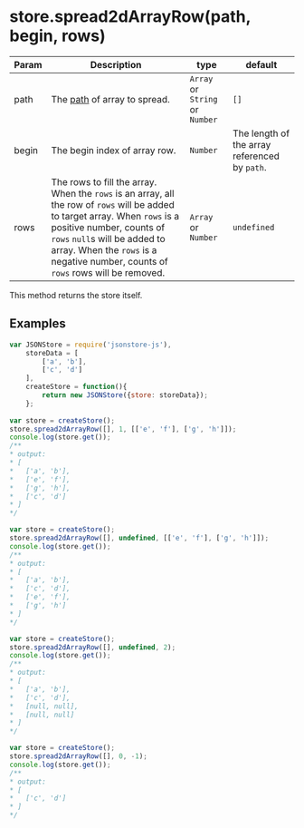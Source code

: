 # store.spread2dArrayRow(path, begin, rows)

| **Param** | **Description** | **type** | **default** |
| --- | --- | --- | --- |
| path  | The [path](https://github.com/Jimmy-YMJ/jsonstore-js#about-the-path-param) of array to spread. | `Array` or `String` or `Number` | `[]` |
| begin  | The begin index of array row. | `Number` | The length of the array referenced by `path`. |
| rows | The rows to fill the array. When the `rows` is an array, all the row of `rows` will be added to target array. When `rows` is a positive number, counts of `rows` `null`s will be added to array. When the `rows` is a negative number, counts of `rows` rows will be removed. | `Array` or `Number` | `undefined` |

This method returns the store itself.

## Examples
```javascript
var JSONStore = require('jsonstore-js'),
    storeData = [
        ['a', 'b'],
        ['c', 'd']
    ],
    createStore = function(){
        return new JSONStore({store: storeData});
    };
    
var store = createStore();
store.spread2dArrayRow([], 1, [['e', 'f'], ['g', 'h']]);
console.log(store.get());
/**
* output:
* [
*   ['a', 'b'],
*   ['e', 'f'],
*   ['g', 'h'],
*   ['c', 'd']
* ]
*/

var store = createStore();
store.spread2dArrayRow([], undefined, [['e', 'f'], ['g', 'h']]);
console.log(store.get());
/**
* output:
* [
*   ['a', 'b'],
*   ['c', 'd'],
*   ['e', 'f'],
*   ['g', 'h']
* ]
*/

var store = createStore();
store.spread2dArrayRow([], undefined, 2);
console.log(store.get());
/**
* output:
* [
*   ['a', 'b'],
*   ['c', 'd'],
*   [null, null],
*   [null, null]
* ]
*/

var store = createStore();
store.spread2dArrayRow([], 0, -1);
console.log(store.get());
/**
* output:
* [
*   ['c', 'd']
* ]
*/
```
